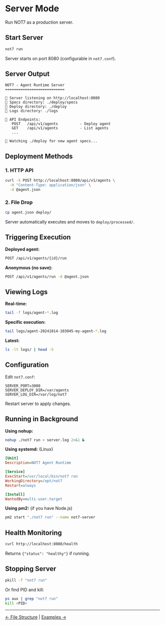 # Server Mode

Run NOT7 as a production server.

## Start Server

```bash
not7 run
```

Server starts on port 8080 (configurable in `not7.conf`).

## Server Output

```
NOT7 - Agent Runtime Server
===========================

🚀 Server listening on http://localhost:8080
📁 Specs directory: ./deploy/specs
📁 Deploy directory: ./deploy
📁 Logs directory: ./logs

📖 API Endpoints:
   POST   /api/v1/agents          - Deploy agent
   GET    /api/v1/agents          - List agents
   ...

👀 Watching ./deploy for new agent specs...
```

## Deployment Methods

### 1. HTTP API

```bash
curl -X POST http://localhost:8080/api/v1/agents \
  -H "Content-Type: application/json" \
  -d @agent.json
```

### 2. File Drop

```bash
cp agent.json deploy/
```

Server automatically executes and moves to `deploy/processed/`.

## Triggering Execution

**Deployed agent:**
```bash
POST /api/v1/agents/{id}/run
```

**Anonymous (no save):**
```bash
POST /api/v1/agents/run -d @agent.json
```

## Viewing Logs

**Real-time:**
```bash
tail -f logs/agent-*.log
```

**Specific execution:**
```bash
tail logs/agent-20241014-103045-my-agent-*.log
```

**Latest:**
```bash
ls -lt logs/ | head -5
```

## Configuration

Edit `not7.conf`:

```
SERVER_PORT=3000
SERVER_DEPLOY_DIR=/var/agents
SERVER_LOG_DIR=/var/log/not7
```

Restart server to apply changes.

## Running in Background

**Using nohup:**
```bash
nohup ./not7 run > server.log 2>&1 &
```

**Using systemd:** (Linux)
```ini
[Unit]
Description=NOT7 Agent Runtime

[Service]
ExecStart=/usr/local/bin/not7 run
WorkingDirectory=/opt/not7
Restart=always

[Install]
WantedBy=multi-user.target
```

**Using pm2:** (if you have Node.js)
```bash
pm2 start "./not7 run" --name not7-server
```

## Health Monitoring

```bash
curl http://localhost:8080/health
```

Returns `{"status": "healthy"}` if running.

## Stopping Server

```bash
pkill -f "not7 run"
```

Or find PID and kill:
```bash
ps aux | grep "not7 run"
kill <PID>
```

---

[← File Structure](../architecture/file-structure.md) | [Examples →](../examples/single-node.md)

